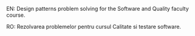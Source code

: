 EN: Design patterns problem solving for the Software and Quality faculty course.

RO: Rezolvarea problemelor pentru cursul Calitate si testare software.
